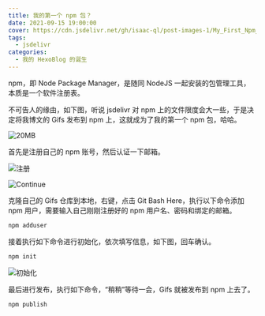 ```yaml
---
title: 我的第一个 npm 包？
date: 2021-09-15 19:00:00
cover: https://cdn.jsdelivr.net/gh/isaac-ql/post-images-1/My_First_Npm_Package/npm.jpg
tags:
  - jsdelivr
categories:
  - 我的 HexoBlog 的诞生
---
```


npm，即 Node Package Manager，是随同 NodeJS 一起安装的包管理工具，本质是一个软件注册表。

<!-- more -->

不可告人的缘由，如下图，听说 jsdelivr 对 npm 上的文件限度会大一些，于是决定将我博文的 Gifs 发布到 npm 上，这就成为了我的第一个 npm 包，哈哈。

![20MB](https://cdn.jsdelivr.net/gh/isaac-ql/post-images-1/My_First_Npm_Package/20MB.png)

首先是注册自己的 npm 账号，然后认证一下邮箱。

![注册](https://cdn.jsdelivr.net/gh/isaac-ql/post-images-1/My_First_Npm_Package/注册.png)

![Continue](https://cdn.jsdelivr.net/gh/isaac-ql/post-images-1/My_First_Npm_Package/Continue.png)

克隆自己的 Gifs 仓库到本地，右键，点击 Git Bash Here，执行以下命令添加 npm 用户，需要输入自己刚刚注册好的 npm 用户名、密码和绑定的邮箱。

```bash
npm adduser
```

接着执行如下命令进行初始化，依次填写信息，如下图，回车确认。

```bash
npm init
```

![初始化](https://cdn.jsdelivr.net/gh/isaac-ql/post-images-1/My_First_Npm_Package/初始化.png)

最后进行发布，执行如下命令，“稍稍”等待一会，Gifs 就被发布到 npm 上去了。

```bash
npm publish
```
